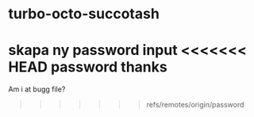 # turbo-octo-succotash
skapa ny password input
<<<<<<< HEAD
password thanks
=======
Am i at bugg file?
>>>>>>> refs/remotes/origin/password
